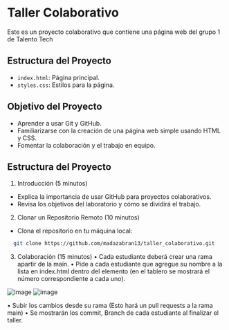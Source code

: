 # Taller Colaborativo

Este es un proyecto colaborativo que contiene una página web del grupo 1 de Talento Tech

## Estructura del Proyecto

- `index.html`: Página principal.
- `styles.css`: Estilos para la página.

## Objetivo del Proyecto

- Aprender a usar Git y GitHub.
- Familiarizarse con la creación de una página web simple usando HTML y CSS.
- Fomentar la colaboración y el trabajo en equipo.

## Estructura del Proyecto

1.	Introducción (5 minutos)
- Explica la importancia de usar GitHub para proyectos colaborativos.
- Revisa los objetivos del laboratorio y cómo se dividirá el trabajo.

2.	Clonar un Repositorio Remoto (10 minutos)
- Clona el repositorio en tu máquina local:
 ```bash
   git clone https://github.com/madazabran13/taller_colaborativo.git
   ```

3. Colaboración (15 minutos)
•	Cada estudiante deberá crear una rama apartir de la main.
•	Pide a cada estudiante que agregue su nombre a la lista en index.html dentro del elemento (en el tablero se mostrará el número correspondiente a cada uno).

![image](https://github.com/user-attachments/assets/dfd0d891-735a-426b-9d95-2ac52c1a756d)
![image](https://github.com/user-attachments/assets/64f79f77-64a2-4204-b506-c2f1893739b6)

•	Subir los cambios desde su rama (Esto hará un pull requests a la rama main)
•	Se mostrarán los commit, Branch de cada estudiante al finalizar el taller.

